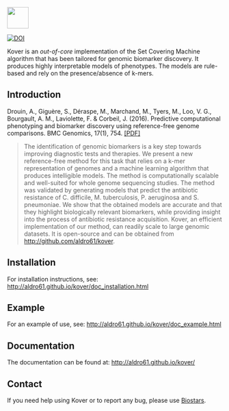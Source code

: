 <img src="http://graal.ift.ulaval.ca/adrouin/kover.png" height="50" />

[![DOI](https://zenodo.org/badge/20289/aldro61/kover.svg)](https://zenodo.org/badge/latestdoi/20289/aldro61/kover)

Kover is an *out-of-core* implementation of the Set Covering Machine algorithm that has been tailored for genomic biomarker discovery. It produces highly interpretable models of phenotypes. The models are rule-based and rely on the presence/absence of k-mers.

## Introduction

Drouin, A., Giguère, S., Déraspe, M., Marchand, M., Tyers, M., Loo, V. G., Bourgault, A. M., Laviolette, F. & Corbeil, J. (2016). Predictive computational phenotyping and biomarker discovery using reference-free genome comparisons. BMC Genomics, 17(1), 754. [[PDF]](http://bmcgenomics.biomedcentral.com/articles/10.1186/s12864-016-2889-6)

> The identification of genomic biomarkers is a key step towards improving diagnostic tests and therapies. We present a new reference-free method for this task that relies on a k-mer representation of genomes and a machine learning algorithm that produces intelligible models. The method is computationally scalable and well-suited for whole genome sequencing studies. The method was validated by generating models that predict the antibiotic resistance of C. difficile, M. tuberculosis, P. aeruginosa and S. pneumoniae. We show that the obtained models are accurate and that they highlight biologically relevant biomarkers, while providing insight into the process of antibiotic resistance acquisition. Kover, an efficient implementation of our method, can readily scale to large genomic datasets. It is open-source and can be obtained from http://github.com/aldro61/kover.

## Installation

For installation instructions, see: http://aldro61.github.io/kover/doc_installation.html

## Example

For an example of use, see: http://aldro61.github.io/kover/doc_example.html

## Documentation

The documentation can be found at: http://aldro61.github.io/kover/

## Contact

If you need help using Kover or to report any bug, please use [Biostars](https://www.biostars.org/p/194520/).
